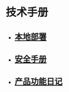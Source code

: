 # 技术手册

* ## [本地部署](/guide/ben-di-bu-shu.md)

* ## [安全手册](/guide/an-quan-shou-ce.md)

* ## [产品功能日记](/guide/chan-pin-geng-xin-ri-zhi.md)